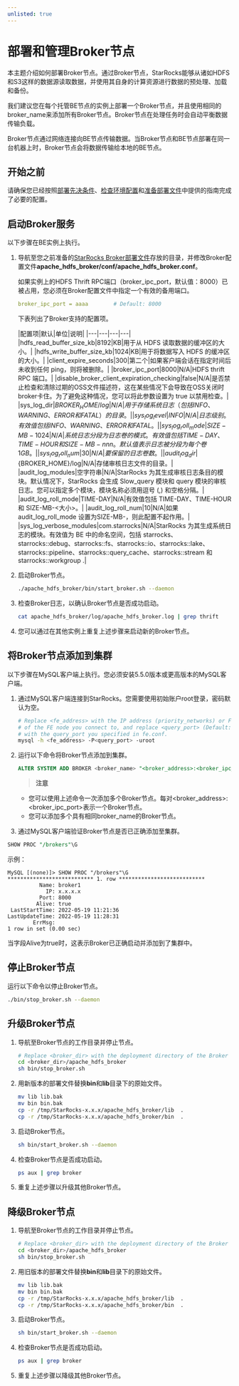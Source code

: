 ```yaml
---
unlisted: true
---
```


# 部署和管理Broker节点

本主题介绍如何部署Broker节点。通过Broker节点，StarRocks能够从诸如HDFS和S3这样的数据源读取数据，并使用其自身的计算资源进行数据的预处理、加载和备份。

我们建议您在每个托管BE节点的实例上部署一个Broker节点，并且使用相同的broker_name来添加所有Broker节点。Broker节点在处理任务时会自动平衡数据传输负载。

Broker节点通过网络连接向BE节点传输数据。当Broker节点和BE节点部署在同一台机器上时，Broker节点会将数据传输给本地的BE节点。

## 开始之前

请确保您已经按照[部署先决条件](../deployment/deployment_prerequisites.md)、[检查环境配置](../deployment/environment_configurations.md)和[准备部署文件](../deployment/prepare_deployment_files.md)中提供的指南完成了必要的配置。

## 启动Broker服务

以下步骤在BE实例上执行。

1. 导航至您之前准备的[StarRocks Broker部署文件](../deployment/prepare_deployment_files.md)存放的目录，并修改Broker配置文件**apache_hdfs_broker/conf/apache_hdfs_broker.conf**。

   如果实例上的HDFS Thrift RPC端口（broker_ipc_port，默认值：8000）已被占用，您必须在Broker配置文件中指定一个有效的备用端口。

   ```YAML
   broker_ipc_port = aaaa        # Default: 8000
   ```

   下表列出了Broker支持的配置项。

   |配置项|默认|单位|说明|
|---|---|---|---|
   |hdfs_read_buffer_size_kb|8192|KB|用于从 HDFS 读取数据的缓冲区的大小。|
   |hdfs_write_buffer_size_kb|1024|KB|用于将数据写入 HDFS 的缓冲区的大小。|
   |client_expire_seconds|300|第二个|如果客户端会话在指定时间后未收到任何 ping，则将被删除。|
   |broker_ipc_port|8000|N/A|HDFS thrift RPC 端口。|
   |disable_broker_client_expiration_checking|false|N/A|是否禁止检查和清除过期的OSS文件描述符，这在某些情况下会导致在OSS关闭时broker卡住。为了避免这种情况，您可以将此参数设置为 true 以禁用检查。|
   |sys_log_dir|${BROKER_HOME}/log|N/A|用于存储系统日志（包括INFO、WARNING、ERROR和FATAL）的目录。|
   |sys_log_level|INFO|N/A|日志级别。有效值包括 INFO、WARNING、ERROR 和 FATAL。|
   |sys_log_roll_mode|SIZE-MB-1024|N/A|系统日志分段为日志卷的模式。有效值包括 TIME-DAY、TIME-HOUR 和 SIZE-MB-nnn。默认值表示日志被分段为每个卷 1 GB。|
   |sys_log_roll_num|30|N/A|要保留的日志卷数。|
   |audit_log_dir|${BROKER_HOME}/log|N/A|存储审核日志文件的目录。|
   |audit_log_modules|空字符串|N/A|StarRocks 为其生成审核日志条目的模块。默认情况下，StarRocks 会生成 Slow_query 模块和 query 模块的审核日志。您可以指定多个模块，模块名称必须用逗号 (,) 和空格分隔。|
   |audit_log_roll_mode|TIME-DAY|N/A|有效值包括 TIME-DAY、TIME-HOUR 和 SIZE-MB-<大小>。|
   |audit_log_roll_num|10|N/A|如果audit_log_roll_mode 设置为SIZE-MB-<size>，则此配置不起作用。|
   |sys_log_verbose_modules|com.starrocks|N/A|StarRocks 为其生成系统日志的模块。有效值为 BE 中的命名空间，包括 starrocks、starrocks::debug、starrocks::fs、starrocks::io、starrocks::lake、starrocks::pipeline、starrocks::query_cache、starrocks::stream 和 starrocks::workgroup .|

2. 启动Broker节点。

   ```bash
   ./apache_hdfs_broker/bin/start_broker.sh --daemon
   ```

3. 检查Broker日志，以确认Broker节点是否成功启动。

   ```Bash
   cat apache_hdfs_broker/log/apache_hdfs_broker.log | grep thrift
   ```

4. 您可以通过在其他实例上重复上述步骤来启动新的Broker节点。

## 将Broker节点添加到集群

以下步骤在MySQL客户端上执行。您必须安装5.5.0版本或更高版本的MySQL客户端。

1. 通过MySQL客户端连接到StarRocks。您需要使用初始账户root登录，密码默认为空。

   ```Bash
   # Replace <fe_address> with the IP address (priority_networks) or FQDN 
   # of the FE node you connect to, and replace <query_port> (Default: 9030) 
   # with the query_port you specified in fe.conf.
   mysql -h <fe_address> -P<query_port> -uroot
   ```

2. 运行以下命令将Broker节点添加到集群。

   ```sql
   ALTER SYSTEM ADD BROKER <broker_name> "<broker_address>:<broker_ipc_port>";
   ```

      > **注意**
   - 您可以使用上述命令一次添加多个Broker节点。每对<broker_address>:<broker_ipc_port>表示一个Broker节点。
   - 您可以添加多个具有相同broker_name的Broker节点。

3. 通过MySQL客户端验证Broker节点是否已正确添加至集群。

```sql
SHOW PROC "/brokers"\G
```

示例：

```plain
MySQL [(none)]> SHOW PROC "/brokers"\G
*************************** 1. row ***************************
          Name: broker1
            IP: x.x.x.x
          Port: 8000
         Alive: true
 LastStartTime: 2022-05-19 11:21:36
LastUpdateTime: 2022-05-19 11:28:31
        ErrMsg:
1 row in set (0.00 sec)
```

当字段Alive为true时，这表示Broker已正确启动并添加到了集群中。

## 停止Broker节点

运行以下命令以停止Broker节点。

```bash
./bin/stop_broker.sh --daemon
```

## 升级Broker节点

1. 导航至Broker节点的工作目录并停止节点。

   ```Bash
   # Replace <broker_dir> with the deployment directory of the Broker node.
   cd <broker_dir>/apache_hdfs_broker
   sh bin/stop_broker.sh
   ```

2. 用新版本的部署文件替换**bin**和**lib**目录下的原始文件。

   ```Bash
   mv lib lib.bak 
   mv bin bin.bak
   cp -r /tmp/StarRocks-x.x.x/apache_hdfs_broker/lib  .   
   cp -r /tmp/StarRocks-x.x.x/apache_hdfs_broker/bin  .
   ```

3. 启动Broker节点。

   ```Bash
   sh bin/start_broker.sh --daemon
   ```

4. 检查Broker节点是否成功启动。

   ```Bash
   ps aux | grep broker
   ```

5. 重复上述步骤以升级其他Broker节点。

## 降级Broker节点

1. 导航至Broker节点的工作目录并停止节点。

   ```Bash
   # Replace <broker_dir> with the deployment directory of the Broker node.
   cd <broker_dir>/apache_hdfs_broker
   sh bin/stop_broker.sh
   ```

2. 用旧版本的部署文件替换**bin**和**lib**目录下的原始文件。

   ```Bash
   mv lib lib.bak 
   mv bin bin.bak
   cp -r /tmp/StarRocks-x.x.x/apache_hdfs_broker/lib  .   
   cp -r /tmp/StarRocks-x.x.x/apache_hdfs_broker/bin  .
   ```

3. 启动Broker节点。

   ```Bash
   sh bin/start_broker.sh --daemon
   ```

4. 检查Broker节点是否成功启动。

   ```Bash
   ps aux | grep broker
   ```

5. 重复上述步骤以降级其他Broker节点。
